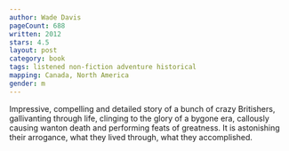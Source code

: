 ```yaml
---
author: Wade Davis
pageCount: 688
written: 2012
stars: 4.5
layout: post
category: book
tags: listened non-fiction adventure historical
mapping: Canada, North America
gender: m
---
```


Impressive, compelling and detailed story of a bunch of crazy Britishers, gallivanting through life, clinging to the glory of a bygone era, callously causing wanton death and performing feats of greatness. It is astonishing their arrogance, what they lived through, what they accomplished.
